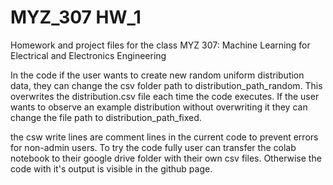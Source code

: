 # MYZ_307 HW_1
Homework and project files for the class MYZ 307: Machine Learning for Electrical and Electronics Engineering

In the code if the user wants to create new random uniform distribution data, they can change the csv folder path to distribution_path_random. This overwrites the distribution.csv file each time the code executes. If the user wants to observe an example distribution without overwriting it they can change the file path to distribution_path_fixed.

the csw write lines are comment lines in the current code to prevent errors for non-admin users. To try the code fully user can transfer the colab notebook to their google drive folder with their own csv files. Otherwise the code with it's output is visible in the github page.
